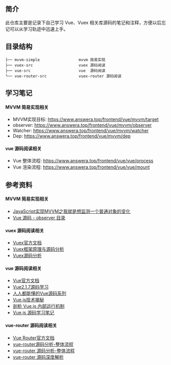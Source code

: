 ## 简介

此仓库主要是记录下自己学习 Vue、Vuex 相关库源码的笔记和注释，方便以后忘记可以从学习轨迹中迅速上手。

## 目录结构

```   
├── mvvm-simple                 mvvm 简易实现
├── vuex-src                    vuex 源码阅读
├── vue-src                     vue  源码阅读
└── vue-router-src              vuex-router 源码阅读
```

## 学习笔记

#### MVVM 简易实现相关

- MVVM实现目标: https://www.answera.top/frontend/vue/mvvm/target
- observer: https://www.answera.top/frontend/vue/mvvm/observer
- Watcher: https://www.answera.top/frontend/vue/mvvm/watcher
- Dep: https://www.answera.top/frontend/vue/mvvm/dep

#### vue 源码阅读相关

- Vue 整体流程: https://www.answera.top/frontend/vue/vue/process
- Vue 渲染流程: https://www.answera.top/frontend/vue/vue/mount

## 参考资料

#### MVVM 简易实现相关

- [JavaScript实现MVVM之我就是想监测一个普通对象的变化](http://hcysun.me/2016/04/28/JavaScript实现MVVM之我就是想监测一个普通对象的变化/)
- [Vue 源码 - observer 目录](https://github.com/yunaichun/vue-study/tree/master/vue-src/core/observer)

#### vuex 源码阅读相关

- [Vuex官方文档](https://vuex.vuejs.org/zh/guide/)
- [Vuex框架原理与源码分析](https://tech.meituan.com/2017/04/27/vuex-code-analysis.html)
- [Vuex源码分析](https://juejin.im/entry/6844903487549997064)

#### vue 源码阅读相关

- [Vue官方文档](https://cn.vuejs.org)
- [Vue2.1.7源码学习](http://hcysun.me/2017/03/03/Vue源码学习/)
- [人人都能懂的Vue源码系列](https://www.imooc.com/u/6702342/articles)
- [Vue.js技术揭秘](https://ustbhuangyi.github.io/vue-analysis/)
- [剖析 Vue.js 内部运行机制](https://github.com/answershuto/learnVue)
- [Vue.js 源码学习笔记](http://jiongks.name/blog/vue-code-review/)

#### vue-router 源码阅读相关

- [Vue Router官方文档](https://router.vuejs.org/zh/)
- [vue-router源码分析-整体流程](https://github.com/DDFE/DDFE-blog/issues/9)
- [vue-router 源码分析-整体流程](https://github.com/dwqs/blog/issues/53)
- [vue-router 源码深度解析](https://juejin.im/post/6844903647378145294)
